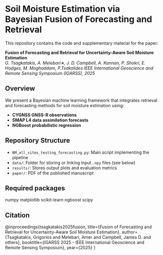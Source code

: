 # Soil Moisture Estimation via Bayesian Fusion of Forecasting and Retrieval

This repository contains the code and supplementary material for the paper:

**Fusion of Forecasting and Retrieval for Uncertainty-Aware Soil Moisture Estimation**  
*G. Tsagkatakis, A. Melebari∗, J. D. Campbell, A. Kannan, P. Shokri, E. Hodges, M. Moghaddam, P.Tsakalides*
*IEEE International Geoscience and Remote Sensing Symposium (IGARSS), 2025* 

## Overview

We present a Bayesian machine learning framework that integrates retrieval and forecasting methods for soil moisture estimation using:

- **CYGNSS GNSS-R observations**
- **SMAP L4 data assimilation forecasts**
- **NGBoost probabilistic regression**

## Repository Structure

- `BM_all_sites_testing_forecasting.py`: Main script implementing the pipeline
- `data/`: Folder for storing or linking input `.npy` files (see below)
- `results/`: Stores output plots and evaluation metrics
- `paper/`: PDF of the published manuscript

## Required packages
numpy
matplotlib
scikit-learn
ngboost
scipy


## Citation
@inproceedings{tsagkatakis2025fusion,
  title={Fusion of Forecasting and Retrieval for Uncertainty-Aware Soil Moisture Estimation},
  author={Tsagkatakis, Grigorios and Melebari, Amer and Campbell, James D. and others},
  booktitle={IGARSS 2025 - IEEE International Geoscience and Remote Sensing Symposium},
  year={2025}
}

